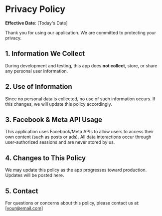 # Privacy Policy

**Effective Date**: [Today's Date]

Thank you for using our application. We are committed to protecting your privacy.

## 1. Information We Collect
During development and testing, this app does **not collect**, store, or share any personal user information.

## 2. Use of Information
Since no personal data is collected, no use of such information occurs. If this changes, we will update this policy accordingly.

## 3. Facebook & Meta API Usage
This application uses Facebook/Meta APIs to allow users to access their own content (such as posts or ads). All data interactions occur through user-authorized sessions and are never stored by us.

## 4. Changes to This Policy
We may update this policy as the app progresses toward production. Updates will be posted here.

## 5. Contact
For questions or concerns about this policy, please contact us at: [your@email.com]


